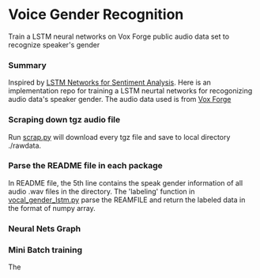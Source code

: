 # Voice Gender Recognition
Train a LSTM neural networks on Vox Forge public audio data set to recognize speaker's gender

### Summary
Inspired by [LSTM Networks for Sentiment Analysis](http://deeplearning.net/tutorial/lstm.html). Here is an implementation repo for training a LSTM neurtal networks for recogonizing audio data's speaker gender. The audio data used is from  [Vox Forge](http://www.repository.voxforge1.org/downloads/SpeechCorpus/Trunk/Audio/Main/16kHz_16bit/)

### Scraping down tgz audio file
Run [scrap.py](https://github.com/JinScientist/voice-gender-recognition/blob/master/scrap.py) will download every tgz file and save to local directory ./rawdata.

### Parse the README file in each package
In README file, the 5th line contains the speak gender information of all audio .wav files in the directory. The 'labeling' function in [vocal_gender_lstm.py](https://github.com/JinScientist/voice-gender-recognition/blob/master/vocal_gender_lstm.py) parse the REAMFILE and return the labeled data in the format of numpy array. 

### Neural Nets Graph

### Mini Batch training

The 
